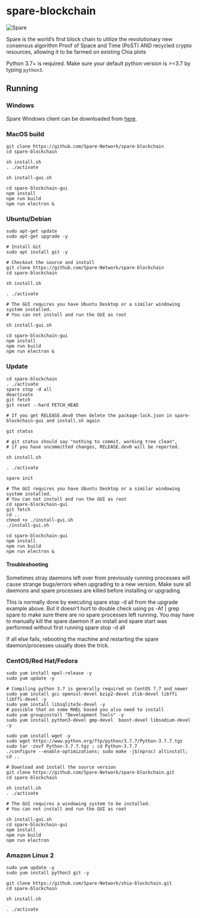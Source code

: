 # spare-blockchain

![Spare](https://i0.wp.com/spare.farm/wp-content/uploads/2021/05/banner-logo.png)


Spare is the world’s first block chain to utilize the revolutionary new consensus algorithm Proof of Space and Time (PoST) AND recycled crypto resources, allowing it to be farmed on existing Chia plots

Python 3.7+ is required. Make sure your default python version is >=3.7
by typing `python3`.

## Running

### Windows 

Spare Windows client can be downloaded from [here](https://elasticbeanstalk-us-west-2-793349189011.s3.us-west-2.amazonaws.com/Spare-win32-x64.zip).


### MacOS build
```
git clone https://github.com/Spare-Network/spare-blockchain
cd spare-blockchain

sh install.sh
. ./activate

sh install-gui.sh

cd spare-blockchain-gui
npm install
npm run build
npm run electron &
```

### Ubuntu/Debian
```
sudo apt-get update
sudo apt-get upgrade -y

# Install Git
sudo apt install git -y

# Checkout the source and install
git clone https://github.com/Spare-Network/spare-blockchain
cd spare-blockchain

sh install.sh

. ./activate

# The GUI requires you have Ubuntu Desktop or a similar windowing system installed.
# You can not install and run the GUI as root

sh install-gui.sh

cd spare-blockchain-gui
npm install
npm run build
npm run electron &
```

### Update
```
cd spare-blockchain
. ./activate
spare stop -d all
deactivate
git fetch
git reset --hard FETCH_HEAD

# If you get RELEASE.dev0 then delete the package-lock.json in spare-blockchain-gui and install.sh again

git status

# git status should say "nothing to commit, working tree clean", 
# if you have uncommitted changes, RELEASE.dev0 will be reported.

sh install.sh

. ./activate

spare init

# The GUI requires you have Ubuntu Desktop or a similar windowing system installed.
# You can not install and run the GUI as root
cd spare-blockchain-gui
git fetch
cd ..
chmod +x ./install-gui.sh
./install-gui.sh

cd spare-blockchain-gui
npm install
npm run build
npm run electron &

```
#### Troubleshooting

Sometimes stray daemons left over from previously running processes will cause strange bugs/errors when upgrading to a new version. Make sure all daemons and spare processes are killed before installing or upgrading.

This is normally done by executing spare stop -d all from the upgrade example above.
But it doesn't hurt to double check using ps -Af | grep spare to make sure there are no spare processes left running. You may have to manually kill the spare daemon if an install and spare start was performed without first running spare stop -d all

If all else fails, rebooting the machine and restarting the spare daemon/processes usually does the trick.

### CentOS/Red Hat/Fedora
```
sudo yum install epel-release -y
sudo yum update -y

# Compiling python 3.7 is generally required on CentOS 7.7 and newer
sudo yum install gcc openssl-devel bzip2-devel zlib-devel libffi libffi-devel -y
sudo yum install libsqlite3x-devel -y
# possible that on some RHEL based you also need to install
sudo yum groupinstall "Development Tools" -y
sudo yum install python3-devel gmp-devel  boost-devel libsodium-devel -y

sudo yum install wget -y
sudo wget https://www.python.org/ftp/python/3.7.7/Python-3.7.7.tgz
sudo tar -zxvf Python-3.7.7.tgz ; cd Python-3.7.7
./configure --enable-optimizations; sudo make -j$(nproc) altinstall; cd ..

# Download and install the source version
git clone https://github.com/Spare-Network/spare-blockchain.git
cd spare-blockchain

sh install.sh
. ./activate

# The GUI requires a windowing system to be installed.
# You can not install and run the GUI as root

sh install-gui.sh
cd spare-blockchain-gui
npm install
npm run build
npm run electron

```

### Amazon Linux 2
```
sudo yum update -y
sudo yum install python3 git -y

git clone https://github.com/Spare-Network/shia-blockchain.git
cd spare-blockchain

sh install.sh

. ./activate


```
